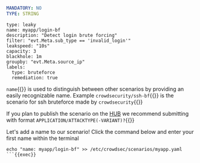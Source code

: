 ```yaml
MANDATORY: NO
TYPE: STRING
```
```yaml{2}
type: leaky
name: myapp/login-bf
description: "Detect login brute forcing"
filter: "evt.Meta.sub_type == 'invalid_login'"
leakspeed: "10s"
capacity: 3
blackhole: 1m
groupby: "evt.Meta.source_ip"
labels:
  type: bruteforce
  remediation: true
```

`name`{{}} is used to distinguish between other scenarios by providing an easily recognizable name. Example `crowdsecurity/ssh-bf`{{}} is the scenario for ssh bruteforce made by `crowdsecurity`{{}}

If you plan to publish the scenario on the [HUB](https://hub.crowdsec.net/) we recommend submitting with format `APPLICATION/ATTACKTYPE(-VARIANT)?`{{}}

Let's add a name to our scenario! Click the command below and enter your first name within the terminal
```
echo "name: myapp/login-bf" >> /etc/crowdsec/scenarios/myapp.yaml
```{{exec}}
